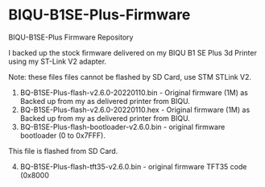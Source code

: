 # BIQU-B1SE-Plus-Firmware
BIQU-B1SE-Plus Firmware Repository

I backed up the stock firmware delivered on my BIQU B1 SE Plus 3d Printer using my ST-Link V2 adapter.

Note: these files files cannot be flashed by SD Card, use STM STLink V2.

1. BQ-B1SE-Plus-flash-v2.6.0-20220110.bin - Original firmware (1M) as Backed up from my as delivered printer from BIQU.
2. BQ-B1SE-Plus-flash-v2.6.0-20220110.hex - Original firmware (1M) as Backed up from my as delivered printer from BIQU.
3. BQ-B1SE-Plus-flash-bootloader-v2.6.0.bin - original firmware bootloader (0 to 0x7FFF). 

This file is flashed from SD Card.

4. BQ-B1SE-Plus-flash-tft35-v2.6.0.bin - original firmware TFT35 code (0x8000
